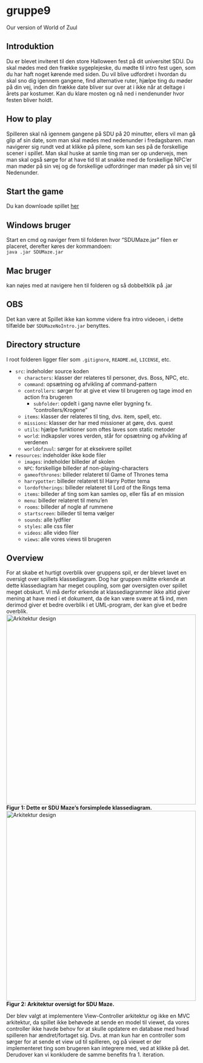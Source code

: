 # gruppe9

Our version of World of Zuul

## Introduktion
Du er blevet inviteret til den store Halloween fest på dit universitet SDU. Du skal mødes med den frække sygeplejeske, du mødte til intro fest ugen, som du har haft noget kørende med siden. Du vil blive udfordret i hvordan du skal sno dig igennem gangene, find alternative ruter, hjælpe ting du møder på din vej, inden din frække date bliver sur over at i ikke når at deltage i årets par kostumer. Kan du klare mosten og nå ned i nendenunder hvor festen bliver holdt.

## How to play
Spilleren skal nå igennem gangene på SDU på 20 minutter, ellers vil man gå glip af sin date, som man skal mødes med nedenunder i fredagsbaren. man navigerer sig rundt ved at klikke på pilene, som kan ses på de forskellige scener i spillet. Man skal huske at samle ting man ser op undervejs, men man skal også sørge for at have tid til at snakke med de forskellige NPC’er man møder på sin vej og de forskellige udfordringer man møder på sin vej til Nedenunder.

## Start the game
Du kan downloade spillet [her](https://github.com/n0bis/gruppe9/releases/tag/2.0)
<br/>
## Windows bruger
Start en cmd og naviger frem til folderen hvor “SDUMaze.jar” filen er placeret, derefter køres der kommandoen: <br/>
```java .jar SDUMaze.jar```
## Mac bruger
kan nøjes med at navigere hen til folderen og så dobbeltklik på .jar 
## OBS
Det kan være at Spillet ikke kan komme videre fra intro videoen, i dette tilfælde bør ```SDUMazeNoIntro.jar``` benyttes.

## Directory structure
I root folderen ligger filer som ```.gitignore```, ```README.md```, ```LICENSE```, etc.
- ```src```: indeholder source koden
    - ```characters```: klasser der relateres til personer, dvs. Boss, NPC, etc.
    - ```command```: opsætning og afvikling af command-pattern
    - ```controllers```: sørger for at give et view til brugeren og tage imod en action fra brugeren
        - ```subfolder```: opdelt i gang navne eller bygning fx. “controllers/Krogene”
    - ```items```: klasser der relateres til ting, dvs. item, spell, etc.
    - ```missions```: klasser der har med missioner at gøre, dvs. quest
    - ```utils```: hjælpe funktioner som oftes laves som static metoder
    - ```world```: indkapsler vores verden, står for opsætning og afvikling af verdenen
    - ```worldofzuul```: sørger for at eksekvere spillet
- ```resources```: indeholder ikke kode filer
    - ```images```: indeholder billeder af skolen
    - ```NPC```: forskellige billeder af non-playing-characters
    - ```gameofthrones```: billeder relateret til Game of Thrones tema
    - ```harrypotter```: billeder relateret til Harry Potter tema
    - ```lordoftherings```: billeder relateret til Lord of the Rings tema
    - ```items```: billeder af ting som kan samles op, eller fås af en mission
    - ```menu```: billeder relateret til menu’en
    - ```rooms```: billeder af nogle af rummene 
    - ```startscreen```: billeder til tema vælger
    - ```sounds```: alle lydfiler
    - ```styles```: alle css filer
    - ```videos```: alle video filer
    - ```views```: alle vores views til brugeren

## Overview
For at skabe et hurtigt overblik over gruppens spil, er der blevet lavet en oversigt over spillets klassediagram. Dog har gruppen måtte erkende at dette klassediagram har meget coupling, som gør oversigten over spillet meget obskurt. Vi må derfor erkende at klassediagrammer ikke altid giver mening at have med i et dokument, da de kan være svære at få ind, men derimod giver et bedre overblik i et UML-program, der kan give et bedre overblik.
<img src="https://github.com/n0bis/gruppe9/blob/master/wiki-img/zuul-diagram-v2.png" height="500" alt="Arkitektur design">
<br/>
**Figur 1: Dette er SDU Maze’s forsimplede klassediagram.**
<br/>
<img src="https://github.com/n0bis/gruppe9/blob/master/wiki-img/architecturediagram.png" height="500" alt="Arkitektur design">
<br/>
**Figur 2: Arkitektur oversigt for SDU Maze.**

Der blev valgt at implementere View-Controller arkitektur og ikke en MVC arkitektur, da spillet ikke behøvede at sende en model til viewet, da vores controller ikke havde behov for at skulle opdatere en database med hvad spilleren har ændret/fortaget sig. Dvs. at man kun har en controller som sørger for at sende et view ud til spilleren, og på viewet er der implementeret ting som brugeren kan integrere med, ved at klikke på det. Derudover kan vi konkludere de samme benefits fra 1. iteration.



